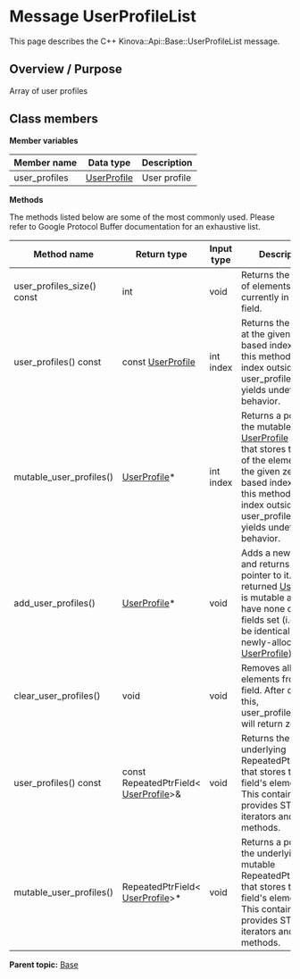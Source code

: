 # Message UserProfileList

This page describes the C++ Kinova::Api::Base::UserProfileList message.

## Overview / Purpose

Array of user profiles

## Class members

 **Member variables** 

|Member name|Data type|Description|
|-----------|---------|-----------|
|user\_profiles| [UserProfile](msg_Base_UserProfile.md#)|User profile|

 **Methods** 

The methods listed below are some of the most commonly used. Please refer to Google Protocol Buffer documentation for an exhaustive list.

|Method name|Return type|Input type|Description|
|-----------|-----------|----------|-----------|
|user\_profiles\_size\(\) const|int|void|Returns the number of elements currently in the field.|
|user\_profiles\(\) const|const [UserProfile](msg_Base_UserProfile.md#)|int index|Returns the element at the given zero-based index. Calling this method with index outside of \[0, user\_profiles\_size\(\)\) yields undefined behavior.|
|mutable\_user\_profiles\(\)| [UserProfile](msg_Base_UserProfile.md#)\*|int index|Returns a pointer to the mutable [UserProfile](msg_Base_UserProfile.md#) object that stores the value of the element at the given zero-based index. Calling this method with index outside of \[0, user\_profiles\_size\(\)\) yields undefined behavior.|
|add\_user\_profiles\(\)| [UserProfile](msg_Base_UserProfile.md#)\*|void|Adds a new element and returns a pointer to it. The returned [UserProfile](msg_Base_UserProfile.md#) is mutable and will have none of its fields set \(i.e. it will be identical to a newly-allocated [UserProfile](msg_Base_UserProfile.md#)\).|
|clear\_user\_profiles\(\)|void|void|Removes all elements from the field. After calling this, user\_profiles\_size\(\) will return zero.|
|user\_profiles\(\) const|const RepeatedPtrField< [UserProfile](msg_Base_UserProfile.md#)\>&|void|Returns the underlying RepeatedPtrField that stores the field's elements. This container class provides STL-like iterators and other methods.|
|mutable\_user\_profiles\(\)|RepeatedPtrField< [UserProfile](msg_Base_UserProfile.md#)\>\*|void|Returns a pointer to the underlying mutable RepeatedPtrField that stores the field's elements. This container class provides STL-like iterators and other methods.|

**Parent topic:** [Base](../references/summary_Base.md)

